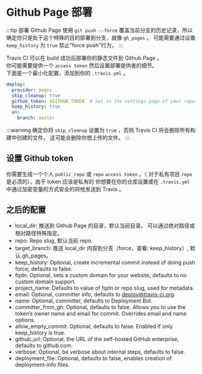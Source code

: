 # Github Page 部署
:::tip
部署 Github Page 使用 `git push --force` 覆盖当前分支的历史记录，所以确定你只是处于这个特殊的目的部署到分支，就像 `gh_pages` 。
可能需要通过设置 `keep_history` 为 `true` 禁止"force push"行为，
:::

Travis CI 可以在 build 成功后部署你的静态文件到 Github Page 。</br>
你可能需要提供一个 `access token` 然后设置部署提供者的细节。 </br>
下面是一个最小化配置，添加到你的 `.travis.yml` 。

```yml
deploy:
  provider: pages
  skip_cleanup: true
  github_token: $GITHUB_TOKEN  # Set in the settings page of your repository, as a secure variable
  keep_history: true
  on:
    branch: master
```
:::warning
确定你将 `skip_cleanup` 设置为 `true` ，否则 Travis CI 将会删除所有构建中创建的文件， 这可能会删除你想上传的文件。
:::

## 设置 Github token
你需要生成一个个人 `public_repo` 或 `repo` `access token` 。（ 对于私有项目 `repo` 是必须的）。由于 token 应该是私有的
你想要在你的仓库设置或在 `.travis.yml` 中通过加密变量的方式安全的将他发送到  Travis 。

## 之后的配置
- local_dir: 推送到 Github Page 的目录，默认当前目录。 可以通过绝对路径或相对路径特殊指定。
- repo: Repo slug, 默认当前 repo.
- target_branch: 推送 local_dir 内容到分支（force，查看: keep_history）, 默认  gh_pages。
- keep_history: Optional, create incremental commit instead of doing push force, defaults to false.
- fqdn: Optional, sets a custom domain for your website, defaults to no custom domain support.
- project_name: Defaults to value of fqdn or repo slug, used for metadata.
- email: Optional, committer info, defaults to deploy@travis-ci.org.
- name: Optional, committer, defaults to Deployment Bot.
- committer_from_gh: Optional, defaults to false. Allows you to use the token’s owner name and email for commit. Overrides email and name options.
- allow_empty_commit: Optional, defaults to false. Enabled if only keep_history is true.
- github_url: Optional, the URL of the self-hosted GitHub enterprise, defaults to github.com.
- verbose: Optional, be verbose about internal steps, defaults to false.
- deployment_file: Optional, defaults to false, enables creation of deployment-info files.